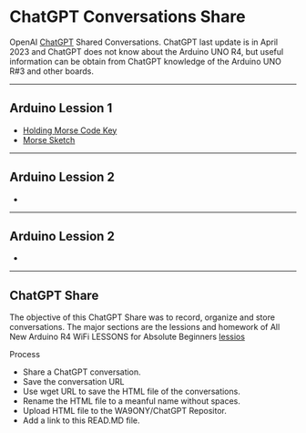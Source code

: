 # ChatGPT Conversations Share
OpenAI [ChatGPT](https://chat.openai.com/) Shared Conversations.  ChatGPT last update is in April 2023 and ChatGPT does not know about the Arduino UNO R4, but useful information can be obtain from ChatGPT knowledge of the Arduino UNO R#3 and other boards.


---
## Arduino Lession 1

+ <A HREF="https://wa9ony.github.io/ChatGPT/key.html">Holding Morse Code Key</A><BR>
+ <A HREF="https://wa9ony.github.io/ChatGPT/MorseSketch.html">Morse Sketch</A>
---
## Arduino Lession 2

+
---
## Arduino Lession 2

+

---
## ChatGPT Share
The objective of this ChatGPT Share was to record, organize and store conversations.
The major sections are the lessions and homework of All New Arduino R4 WiFi LESSONS for Absolute Beginners [lessios](https://www.youtube.com/playlist?list=PLGs0VKk2DiYyn0wN335MXpbi3PRJTMmex)

Process
+ Share a ChatGPT conversation.
+ Save the conversation URL
+ Use wget URL to save the HTML file of the conversations.
+ Rename the HTML file to a meanful name without spaces.
+ Upload HTML file to the WA9ONY/ChatGPT Repositor.
+ Add a link to this READ.MD file. 
